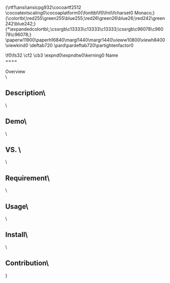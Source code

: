 {\rtf1\ansi\ansicpg932\cocoartf2512
\cocoatextscaling0\cocoaplatform0{\fonttbl\f0\fnil\fcharset0 Monaco;}
{\colortbl;\red255\green255\blue255;\red26\green26\blue26;\red242\green242\blue242;}
{\*\expandedcolortbl;;\cssrgb\c13333\c13333\c13333;\cssrgb\c96078\c96078\c96078;}
\paperw11900\paperh16840\margl1440\margr1440\vieww10800\viewh8400\viewkind0
\deftab720
\pard\pardeftab720\partightenfactor0

\f0\fs32 \cf2 \cb3 \expnd0\expndtw0\kerning0
Name\
====\
\
Overview\
\
## Description\
\
## Demo\
\
## VS. \
\
## Requirement\
\
## Usage\
\
## Install\
\
## Contribution\
}